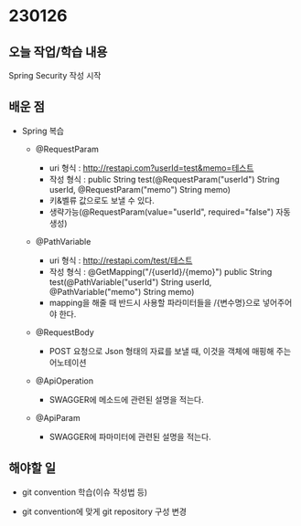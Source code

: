# 230126

## 오늘 작업/학습 내용

Spring Security 작성 시작

## 배운 점

- Spring 복습
	- @RequestParam
		- uri 형식 : http://restapi.com?userId=test&memo=테스트
		- 작성 형식 :  public String test(@RequestParam("userId") String userId, @RequestParam("memo")   String memo)
		- 키&벨류 값으로도 보낼 수 있다.
		- 생략가능(@RequestParam(value="userId", required="false") 자동 생성)

	- @PathVariable
		- uri 형식 : http://restapi.com/test/테스트
		- 작성 형식 : @GetMapping("/{userId}/{memo}")
  			public String test(@PathVariable("userId") String userId, @PathVariable("memo")   String memo)
		- mapping을 해줄 때 반드시 사용할 파라미터들을 /{변수명}으로 넣어주어야 한다.	
	- @RequestBody
		- POST 요청으로 Json 형태의 자료를 보낼 때, 이것을 객체에 매핑해 주는 어노테이션
	- @ApiOperation
		- SWAGGER에 메소드에 관련된 설명을 적는다.
	- @ApiParam
		- SWAGGER에 파마미터에 관련된 설명을 적는다.



## 해야할 일

- git convention 학습(이슈 작성법 등)

- git convention에 맞게 git repository 구성 변경